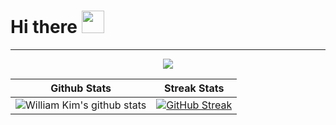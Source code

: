 # Hi there <img src="https://d.pr/i/1uBz4U+" width="36px">

<!--
**azamara/azamara** is a ✨ _special_ ✨ repository because its `README.md` (this file) appears on your GitHub profile.

Here are some ideas to get you started:

- 🔭 I’m currently working on ...
- 🌱 I’m currently learning ...
- 👯 I’m looking to collaborate on ...
- 🤔 I’m looking for help with ...
- 💬 Ask me about ...
- 📫 How to reach me: ...
- 😄 Pronouns: ...
- ⚡ Fun fact: ...
-->

---

<p align="center">
  <img src="https://github-profile-trophy.vercel.app/?username=azamara&theme=nord&no-frame=true&margin-w=30" />
</p>

Github Stats | Streak Stats
:--: | :--:
![William Kim's github stats](https://github-readme-stats.vercel.app/api?username=azamara&show_icons=true&count_private=true&bg_color=0,2E3440,2E3440&title_color=80A1C1&text_color=fff&icon_color=80A1C1) | [![GitHub Streak](http://github-readme-streak-stats.herokuapp.com?user=azamara&theme=nord)](https://git.io/streak-stats)

